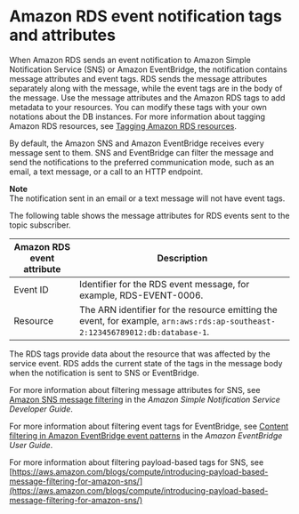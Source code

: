 # Amazon RDS event notification tags and attributes<a name="USER_Events.TagsAttributesForFiltering"></a>

When Amazon RDS sends an event notification to Amazon Simple Notification Service \(SNS\) or Amazon EventBridge, the notification contains message attributes and event tags\. RDS sends the message attributes separately along with the message, while the event tags are in the body of the message\. Use the message attributes and the Amazon RDS tags to add metadata to your resources\. You can modify these tags with your own notations about the DB instances\. For more information about tagging Amazon RDS resources, see [Tagging Amazon RDS resources](USER_Tagging.md)\. 

By default, the Amazon SNS and Amazon EventBridge receives every message sent to them\. SNS and EventBridge can filter the message and send the notifications to the preferred communication mode, such as an email, a text message, or a call to an HTTP endpoint\.

**Note**  
The notification sent in an email or a text message will not have event tags\.

The following table shows the message attributes for RDS events sent to the topic subscriber\.


| Amazon RDS event attribute |  Description  | 
| --- | --- | 
| Event ID |  Identifier for the RDS event message, for example, RDS\-EVENT\-0006\.  | 
| Resource |  The ARN identifier for the resource emitting the event, for example, `arn:aws:rds:ap-southeast-2:123456789012:db:database-1`\.  | 

The RDS tags provide data about the resource that was affected by the service event\. RDS adds the current state of the tags in the message body when the notification is sent to SNS or EventBridge\.

For more information about filtering message attributes for SNS, see [Amazon SNS message filtering](https://docs.aws.amazon.com/sns/latest/dg/sns-message-filtering.html) in the *Amazon Simple Notification Service Developer Guide*\.

For more information about filtering event tags for EventBridge, see [ Content filtering in Amazon EventBridge event patterns](https://docs.aws.amazon.com/eventbridge/latest/userguide/eb-event-patterns-content-based-filtering.html) in the *Amazon EventBridge User Guide*\.

For more information about filtering payload\-based tags for SNS, see [https://aws.amazon.com/blogs/compute/introducing-payload-based-message-filtering-for-amazon-sns/](https://aws.amazon.com/blogs/compute/introducing-payload-based-message-filtering-for-amazon-sns/)
